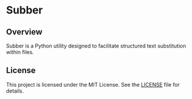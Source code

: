 # Subber

## Overview
Subber is a Python utility designed to facilitate structured text substitution within files.

## License
This project is licensed under the MIT License. See the [LICENSE](LICENSE) file for details.


